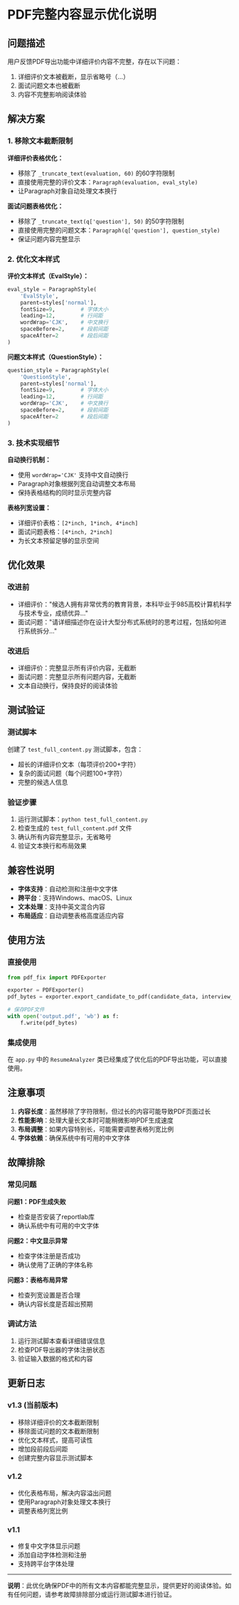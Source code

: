 # PDF完整内容显示优化说明

## 问题描述

用户反馈PDF导出功能中详细评价内容不完整，存在以下问题：
1. 详细评价文本被截断，显示省略号（...）
2. 面试问题文本也被截断
3. 内容不完整影响阅读体验

## 解决方案

### 1. 移除文本截断限制

**详细评价表格优化：**
- 移除了 `_truncate_text(evaluation, 60)` 的60字符限制
- 直接使用完整的评价文本：`Paragraph(evaluation, eval_style)`
- 让Paragraph对象自动处理文本换行

**面试问题表格优化：**
- 移除了 `_truncate_text(q['question'], 50)` 的50字符限制
- 直接使用完整的问题文本：`Paragraph(q['question'], question_style)`
- 保证问题内容完整显示

### 2. 优化文本样式

**评价文本样式（EvalStyle）：**
```python
eval_style = ParagraphStyle(
    'EvalStyle',
    parent=styles['normal'],
    fontSize=9,        # 字体大小
    leading=12,        # 行间距
    wordWrap='CJK',    # 中文换行
    spaceBefore=2,     # 段前间距
    spaceAfter=2       # 段后间距
)
```

**问题文本样式（QuestionStyle）：**
```python
question_style = ParagraphStyle(
    'QuestionStyle',
    parent=styles['normal'],
    fontSize=9,        # 字体大小
    leading=12,        # 行间距
    wordWrap='CJK',    # 中文换行
    spaceBefore=2,     # 段前间距
    spaceAfter=2       # 段后间距
)
```

### 3. 技术实现细节

**自动换行机制：**
- 使用 `wordWrap='CJK'` 支持中文自动换行
- Paragraph对象根据列宽自动调整文本布局
- 保持表格结构的同时显示完整内容

**表格列宽设置：**
- 详细评价表格：`[2*inch, 1*inch, 4*inch]`
- 面试问题表格：`[4*inch, 2*inch]`
- 为长文本预留足够的显示空间

## 优化效果

### 改进前
- 详细评价："候选人拥有非常优秀的教育背景，本科毕业于985高校计算机科学与技术专业，成绩优异..."
- 面试问题："请详细描述你在设计大型分布式系统时的思考过程，包括如何进行系统拆分..."

### 改进后
- 详细评价：完整显示所有评价内容，无截断
- 面试问题：完整显示所有问题内容，无截断
- 文本自动换行，保持良好的阅读体验

## 测试验证

### 测试脚本
创建了 `test_full_content.py` 测试脚本，包含：
- 超长的详细评价文本（每项评价200+字符）
- 复杂的面试问题（每个问题100+字符）
- 完整的候选人信息

### 验证步骤
1. 运行测试脚本：`python test_full_content.py`
2. 检查生成的 `test_full_content.pdf` 文件
3. 确认所有内容完整显示，无省略号
4. 验证文本换行和布局效果

## 兼容性说明

- **字体支持**：自动检测和注册中文字体
- **跨平台**：支持Windows、macOS、Linux
- **文本处理**：支持中英文混合内容
- **布局适应**：自动调整表格高度适应内容

## 使用方法

### 直接使用
```python
from pdf_fix import PDFExporter

exporter = PDFExporter()
pdf_bytes = exporter.export_candidate_to_pdf(candidate_data, interview_questions)

# 保存PDF文件
with open('output.pdf', 'wb') as f:
    f.write(pdf_bytes)
```

### 集成使用
在 `app.py` 中的 `ResumeAnalyzer` 类已经集成了优化后的PDF导出功能，可以直接使用。

## 注意事项

1. **内容长度**：虽然移除了字符限制，但过长的内容可能导致PDF页面过长
2. **性能影响**：处理大量长文本时可能稍微影响PDF生成速度
3. **布局调整**：如果内容特别长，可能需要调整表格列宽比例
4. **字体依赖**：确保系统中有可用的中文字体

## 故障排除

### 常见问题

**问题1：PDF生成失败**
- 检查是否安装了reportlab库
- 确认系统中有可用的中文字体

**问题2：中文显示异常**
- 检查字体注册是否成功
- 确认使用了正确的字体名称

**问题3：表格布局异常**
- 检查列宽设置是否合理
- 确认内容长度是否超出预期

### 调试方法

1. 运行测试脚本查看详细错误信息
2. 检查PDF导出器的字体注册状态
3. 验证输入数据的格式和内容

## 更新日志

### v1.3 (当前版本)
- 移除详细评价的文本截断限制
- 移除面试问题的文本截断限制
- 优化文本样式，提高可读性
- 增加段前段后间距
- 创建完整内容显示测试脚本

### v1.2
- 优化表格布局，解决内容溢出问题
- 使用Paragraph对象处理文本换行
- 调整表格列宽比例

### v1.1
- 修复中文字体显示问题
- 添加自动字体检测和注册
- 支持跨平台字体处理

---

**说明**：此优化确保PDF中的所有文本内容都能完整显示，提供更好的阅读体验。如有任何问题，请参考故障排除部分或运行测试脚本进行验证。